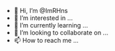 - 👋 Hi, I’m @ImRHns
- 👀 I’m interested in ...
- 🌱 I’m currently learning ...
- 💞️ I’m looking to collaborate on ...
- 📫 How to reach me ...

<!---
ImRHns/ImRHns is a ✨ special ✨ repository because its `README.md` (this file) appears on your GitHub profile.
You can click the Preview link to take a look at your changes.
--->
